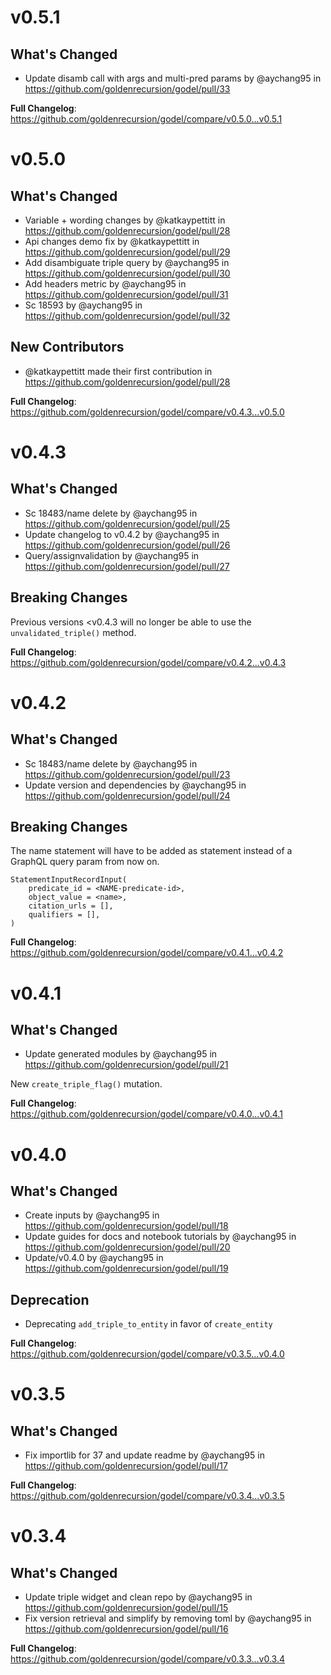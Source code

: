 # v0.5.1

## What's Changed
* Update disamb call with args and multi-pred params by @aychang95 in https://github.com/goldenrecursion/godel/pull/33


**Full Changelog**: https://github.com/goldenrecursion/godel/compare/v0.5.0...v0.5.1

# v0.5.0

## What's Changed
* Variable + wording changes by @katkaypettitt in https://github.com/goldenrecursion/godel/pull/28
* Api changes demo fix by @katkaypettitt in https://github.com/goldenrecursion/godel/pull/29
* Add disambiguate triple query by @aychang95 in https://github.com/goldenrecursion/godel/pull/30
* Add headers metric by @aychang95 in https://github.com/goldenrecursion/godel/pull/31
* Sc 18593 by @aychang95 in https://github.com/goldenrecursion/godel/pull/32

## New Contributors
* @katkaypettitt made their first contribution in https://github.com/goldenrecursion/godel/pull/28

**Full Changelog**: https://github.com/goldenrecursion/godel/compare/v0.4.3...v0.5.0

# v0.4.3

## What's Changed
* Sc 18483/name delete by @aychang95 in https://github.com/goldenrecursion/godel/pull/25
* Update changelog to v0.4.2 by @aychang95 in https://github.com/goldenrecursion/godel/pull/26
* Query/assignvalidation by @aychang95 in https://github.com/goldenrecursion/godel/pull/27

## Breaking Changes
Previous versions <v0.4.3 will no longer be able to use the `unvalidated_triple()` method.

**Full Changelog**: https://github.com/goldenrecursion/godel/compare/v0.4.2...v0.4.3

# v0.4.2

## What's Changed
* Sc 18483/name delete by @aychang95 in https://github.com/goldenrecursion/godel/pull/23
* Update version and dependencies by @aychang95 in https://github.com/goldenrecursion/godel/pull/24

## Breaking Changes
The name statement will have to be added as statement instead of a GraphQL query param from now on.
```
StatementInputRecordInput(
    predicate_id = <NAME-predicate-id>,
    object_value = <name>,
    citation_urls = [],
    qualifiers = [],
)
```

**Full Changelog**: https://github.com/goldenrecursion/godel/compare/v0.4.1...v0.4.2

# v0.4.1

## What's Changed
* Update generated modules by @aychang95 in https://github.com/goldenrecursion/godel/pull/21

New `create_triple_flag()` mutation.

**Full Changelog**: https://github.com/goldenrecursion/godel/compare/v0.4.0...v0.4.1


# v0.4.0

## What's Changed
* Create inputs by @aychang95 in https://github.com/goldenrecursion/godel/pull/18
* Update guides for docs and notebook tutorials by @aychang95 in https://github.com/goldenrecursion/godel/pull/20
* Update/v0.4.0 by @aychang95 in https://github.com/goldenrecursion/godel/pull/19

## Deprecation
* Deprecating `add_triple_to_entity` in favor of `create_entity`

**Full Changelog**: https://github.com/goldenrecursion/godel/compare/v0.3.5...v0.4.0


# v0.3.5

## What's Changed
* Fix importlib for 37 and update readme by @aychang95 in https://github.com/goldenrecursion/godel/pull/17


**Full Changelog**: https://github.com/goldenrecursion/godel/compare/v0.3.4...v0.3.5


# v0.3.4

## What's Changed
* Update triple widget and clean repo by @aychang95 in https://github.com/goldenrecursion/godel/pull/15
* Fix version retrieval and simplify by removing toml by @aychang95 in https://github.com/goldenrecursion/godel/pull/16


**Full Changelog**: https://github.com/goldenrecursion/godel/compare/v0.3.3...v0.3.4